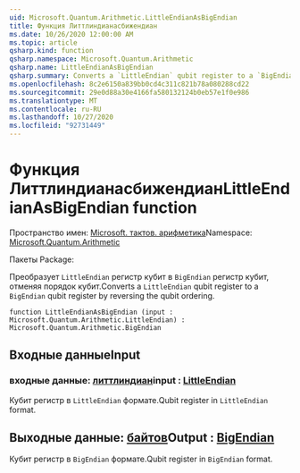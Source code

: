 ```yaml
---
uid: Microsoft.Quantum.Arithmetic.LittleEndianAsBigEndian
title: Функция Литтлиндианасбижендиан
ms.date: 10/26/2020 12:00:00 AM
ms.topic: article
qsharp.kind: function
qsharp.namespace: Microsoft.Quantum.Arithmetic
qsharp.name: LittleEndianAsBigEndian
qsharp.summary: Converts a `LittleEndian` qubit register to a `BigEndian` qubit register by reversing the qubit ordering.
ms.openlocfilehash: 8c2e6150a839bb0cd4c311c821b78a080288cd22
ms.sourcegitcommit: 29e0d88a30e4166fa580132124b0eb57e1f0e986
ms.translationtype: MT
ms.contentlocale: ru-RU
ms.lasthandoff: 10/27/2020
ms.locfileid: "92731449"
---
```

# <a name="littleendianasbigendian-function"></a><span data-ttu-id="41b02-102">Функция Литтлиндианасбижендиан</span><span class="sxs-lookup"><span data-stu-id="41b02-102">LittleEndianAsBigEndian function</span></span>

<span data-ttu-id="41b02-103">Пространство имен: [Microsoft. тактов. арифметика](xref:Microsoft.Quantum.Arithmetic)</span><span class="sxs-lookup"><span data-stu-id="41b02-103">Namespace: [Microsoft.Quantum.Arithmetic](xref:Microsoft.Quantum.Arithmetic)</span></span>

<span data-ttu-id="41b02-104">Пакеты [](https://nuget.org/packages/)</span><span class="sxs-lookup"><span data-stu-id="41b02-104">Package: [](https://nuget.org/packages/)</span></span>


<span data-ttu-id="41b02-105">Преобразует `LittleEndian` регистр кубит в `BigEndian` регистр кубит, отменяя порядок кубит.</span><span class="sxs-lookup"><span data-stu-id="41b02-105">Converts a `LittleEndian` qubit register to a `BigEndian` qubit register by reversing the qubit ordering.</span></span>

```qsharp
function LittleEndianAsBigEndian (input : Microsoft.Quantum.Arithmetic.LittleEndian) : Microsoft.Quantum.Arithmetic.BigEndian
```


## <a name="input"></a><span data-ttu-id="41b02-106">Входные данные</span><span class="sxs-lookup"><span data-stu-id="41b02-106">Input</span></span>

### <a name="input--littleendian"></a><span data-ttu-id="41b02-107">входные данные: [литтлиндиан](xref:Microsoft.Quantum.Arithmetic.LittleEndian)</span><span class="sxs-lookup"><span data-stu-id="41b02-107">input : [LittleEndian](xref:Microsoft.Quantum.Arithmetic.LittleEndian)</span></span>

<span data-ttu-id="41b02-108">Кубит регистр в `LittleEndian` формате.</span><span class="sxs-lookup"><span data-stu-id="41b02-108">Qubit register in `LittleEndian` format.</span></span>



## <a name="output--bigendian"></a><span data-ttu-id="41b02-109">Выходные данные: [байтов](xref:Microsoft.Quantum.Arithmetic.BigEndian)</span><span class="sxs-lookup"><span data-stu-id="41b02-109">Output : [BigEndian](xref:Microsoft.Quantum.Arithmetic.BigEndian)</span></span>

<span data-ttu-id="41b02-110">Кубит регистр в `BigEndian` формате.</span><span class="sxs-lookup"><span data-stu-id="41b02-110">Qubit register in `BigEndian` format.</span></span>